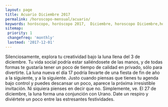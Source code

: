 ```yaml
---
layout: page
title: Acuario Diciembre 2017 
permalink: /horoscopo-mensual/acuario/
keywords: horóscopo, horóscopo 2017,  Diciembre, horoscopo Diciembre,horóscopo esperanza gracia, horoscop, horóscopos gratis, horoscopo acuario, horoscopo acuario 2017, Tarot, Astrologia, Zodíaco, acuario, horoscopo gratis, horoscopo del mes 
sitemap:
 priority: 1
 changefreq: 'monthly'
 lastmod: '2017-12-01'
---
```


 Silenciosamente, explora tu creatividad bajo la luna llena del 3 de diciembre. Tu vida social podría estar saliéndosete de las manos, y de todas formas te gustaría tener un poco de tiempo de calidad en privado, sólo para divertirte. La luna nueva el día 17 podría llevarte de una fiesta de fin de año a la siguiente, y a la siguiente. Justo cuando piensas que tienes tu agenda bajo control y puedes descansar un poco, aparece la próxima irresistible invitación. Ni siquiera pienses en decir que no. Simplemente, ve. El 27 de diciembre, la luna forma una conjunción con Urano. Date un respiro y diviértete un poco entre las estresantes festividades. 

